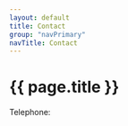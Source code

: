 ```yaml
---
layout: default
title: Contact
group: "navPrimary"
navTitle: Contact
---
```


# {{ page.title }}

Telephone: 
